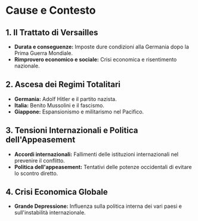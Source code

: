 # Cause e Contesto

## 1. Il Trattato di Versailles
- **Durata e conseguenze:** Imposte dure condizioni alla Germania dopo la Prima Guerra Mondiale.
- **Rimprovero economico e sociale:** Crisi economica e risentimento nazionale.

## 2. Ascesa dei Regimi Totalitari
- **Germania:** Adolf Hitler e il partito nazista.
- **Italia:** Benito Mussolini e il fascismo.
- **Giappone:** Espansionismo e militarismo nel Pacifico.

## 3. Tensioni Internazionali e Politica dell'Appeasement
- **Accordi internazionali:** Fallimenti delle istituzioni internazionali nel prevenire il conflitto.
- **Politica dell'appeasement:** Tentativi delle potenze occidentali di evitare lo scontro diretto.

## 4. Crisi Economica Globale
- **Grande Depressione:** Influenza sulla politica interna dei vari paesi e sull'instabilità internazionale.
